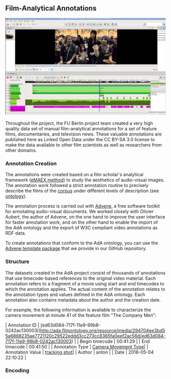 ## Film-Analytical Annotations

[![Image Advene](advene.png "Annotations in Advene")](advene.png)

Throughout the project, the FU Berlin project team created a very high quality data set of manual film-analytical annotations for a set of feature films, documentaries, and television news. These valuable annotations are published here as Linked Open Data under the CC BY-SA 3.0 license to make the data available to other film scientists as well as researchers from other domains.

### Annotation Creation

The annotations were created based on a film scholar's analytical framework ([eMAEX method](https://www.ada.cinepoetics.fu-berlin.de/en/Methoden/eMAEX/index.html)) to study the aesthetics of audio-visual images. The annotation work followed a strict annotation routine to precisely describe the films of the [corpus](../corpus) under different levels of description (see [ontology](../ontology)).

The annotation process is carried out with [Advene](https://www.advene.org/), a free software toolkit for annotating audio-visual documents. We worked closely with Olivier Aubert, the author of Advene, on the one hand to improve the user interface for faster annotation work, and on the other hand to enable the import of the AdA ontology and the export of W3C compliant video annotations as RDF data.

To create annotations that conform to the AdA ontology, you can use the [Advene template package](https://github.com/ProjectAdA/public/tree/master/advene_template) that we provide in our GitHub repository.

### Structure

The datasets created in the AdA project consist of thousands of annotations that use timecode-based references to the original video material. Each annotation refers to a fragment of a movie using start and end timecodes to which the annotation applies. The actual content of the annotation relates to the annotation types and values defined in the AdA ontology. Each annotation also contains metadata about the author and the creation date.

For example, the following information is available to characterize the camera movement at minute 41 of the feature film "The Company Men":

| Annotation ID | [ed63d084-717f-11e9-99b8-0242ac130003[(http://ada.filmontology.org/resource/media/294704ee3bd55a6888235ae7721120c29522eddd3cc273cc8365fa0eef2ac56d/ed63d084-717f-11e9-99b8-0242ac130003) |
| Begin timecode | 00:41:29 | 
| End  timecode | 00:41:50 | 
| Annotation Type | [Camera Movement Type](http://ada.filmontology.org/resource/2020/03/17/AnnotationType/CameraMovementType)|
| Annotation Value | [tracking shot](http://ada.filmontology.org/resource/2020/03/17/AnnotationValue/CameraMovementType_tracking_shot)|
| Author | anton |
| Date | 2018-05-04 22:10:22 |

### Encoding



[comment]: <> (Scene Segmentation)


